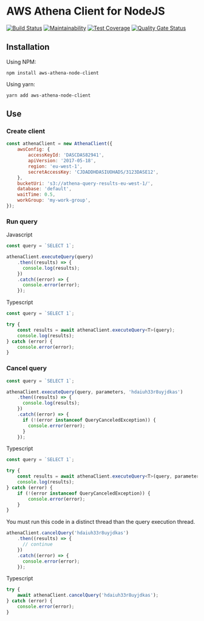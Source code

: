 # AWS Athena Client for NodeJS
[![Build Status](https://travis-ci.org/avegao/aws-athena-node-client.svg?branch=master)](https://travis-ci.org/avegao/aws-athena-node-client)
[![Maintainability](https://api.codeclimate.com/v1/badges/5eb885bb8f1eaf644813/maintainability)](https://codeclimate.com/github/avegao/aws-athena-node-client/maintainability)
[![Test Coverage](https://api.codeclimate.com/v1/badges/5eb885bb8f1eaf644813/test_coverage)](https://codeclimate.com/github/avegao/aws-athena-node-client/test_coverage)
[![Quality Gate Status](https://sonarcloud.io/api/project_badges/measure?project=avegao_aws-athena-node-client&metric=alert_status)](https://sonarcloud.io/dashboard?id=avegao_aws-athena-node-client)

## Installation

Using NPM:
```shell
npm install aws-athena-node-client
```

Using yarn:
```shell
yarn add aws-athena-node-client
```

## Use

### Create client

```js
const athenaClient = new AthenaClient({
    awsConfig: {
        accessKeyId: 'DASCDAS82941',
        apiVersion: '2017-05-18',
        region: 'eu-west-1',
        secretAccessKey: 'CJDADDHDASIUOHADS/3123DASE12',
    },
    bucketUri: 's3://athena-query-results-eu-west-1/',
    database: 'default',
    waitTime: 0.5,
    workGroup: 'my-work-group',
});
```

### Run query
Javascript

```js
const query = `SELECT 1`;

athenaClient.executeQuery(query)
    .then((results) => {
      console.log(results);
    })
    .catch((error) => {
      console.error(error);
    });
```

Typescript

```typescript
const query = `SELECT 1`;

try {
    const results = await athenaClient.executeQuery<T>(query);
    console.log(results);
} catch (error) {
    console.error(error);
}
```

### Cancel query

```js
const query = `SELECT 1`;

athenaClient.executeQuery(query, parameters, 'hdaiuh33r8uyjdkas')
    .then((results) => {
      console.log(results);
    })
    .catch((error) => {
      if (!(error instanceof QueryCanceledException)) {
        console.error(error);
      }
    });
```

Typescript

```typescript
const query = `SELECT 1`;

try {
    const results = await athenaClient.executeQuery<T>(query, parameters, 'hdaiuh33r8uyjdkas');
    console.log(results);
} catch (error) {
    if (!(error instanceof QueryCanceledException)) {
        console.error(error);
    }
}
```

You must run this code in a distinct thread than the query execution thread.

```js
athenaClient.cancelQuery('hdaiuh33r8uyjdkas')
    .then((results) => {
      // continue
    })
    .catch((error) => {
      console.error(error);
    });
```

Typescript


```typescript
try {
    await athenaClient.cancelQuery('hdaiuh33r8uyjdkas');
} catch (error) {
    console.error(error);
}
```
